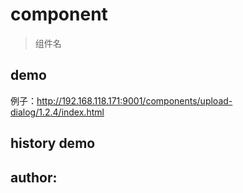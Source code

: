# component

> 组件名

## demo
<a href=''></a>

例子：<a href='http://192.168.118.171:9001/components/upload-dialog/1.2.4/index.html'>http://192.168.118.171:9001/components/upload-dialog/1.2.4/index.html</a>


## history demo
<a href=''></a>


## author: 